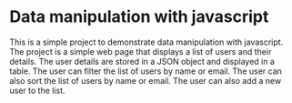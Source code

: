 Data manipulation with javascript
===============================
This is a simple project to demonstrate data manipulation with javascript. The
project is a simple web page that displays a list of users and their details.
The user details are stored in a JSON object and displayed in a table. The user
can filter the list of users by name or email. The user can also sort the list
of users by name or email. The user can also add a new user to the list.

